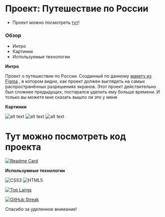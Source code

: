 # Проект: Путешествие по России

* Проект можно посмотреть [тут](https://watanabetakeo.github.io/russian-travel/)!

### Обзор

* Интро
* Картинки
* Используемые технологии

**Интро**

Проект о путешествии по России.
Созданный по
данному [макету из Figma](https://www.figma.com/file/5S2WSbEFL6awjVWJ0NWL8Q/Sprint-3_-Russia-_-desktop-mobile?node-id=28503%3A0) ,
в котором видно, как проект должен выглядеть на самых распространённых разрешениях экранов.
Этот проект действительно был сложнее предыдущих, постарался уделить ему больше времени. И только вы можете мне сказать
вышло ли это у меня

**Картинки**

![alt text](https://i.ibb.co/g7dzQnP/2023-02-13-235509296.png)
![alt text](https://i.ibb.co/CQQGwJS/2023-02-13-235605075.png)
![alt text](https://i.ibb.co/pQV7g6q/2023-02-13-235655508.png)

# Тут можно посмотреть код проекта

[![Readme Card](https://github-readme-stats.vercel.app/api/pin/?username=WatanabeTakeo&repo=russian-travel)](https://github.com/WatanabeTakeo/github-readme-stats) 

**Использумеые технологии**

![CSS3](https://img.shields.io/badge/css3-%231572B6.svg?style=Plastic&logo=css3&logoColor=white) ![HTML5](https://img.shields.io/badge/html5-%23E34F26.svg?style=Plastic&logo=html5&logoColor=white)

[![Top Langs](https://github-readme-stats.vercel.app/api/top-langs/?username=WatanabeTakeo)](https://github.com/WatanabeTakeo/github-readme-stats)


[![GitHub Streak](https://github-readme-streak-stats.herokuapp.com/?user=WatanabeTakeo)](https://git.io/streak-stats) 

Спасибо за уделенное внимание!
